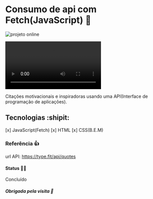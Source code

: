 # Consumo de api com Fetch(JavaScript) :loudspeaker:

![projeto online](https://alessandradocouto.github.io/quotesApi/)

![preview do projeto](https://raw.githubusercontent.com/alessandradocouto/quotesApi/master/consumo-api-video-preview.mp4)


Citações motivacionais e inspiradoras usando uma API(Interface de programação de aplicações).


## Tecnologias :shipit:

[x] JavaScript(Fetch)
[x] HTML
[x] CSS(B.E.M)

### Referência :+1:

url API: https://type.fit/api/quotes

#### Status :golfing_woman:

Concluído 

##### Obrigada pela visita :checkered_flag: